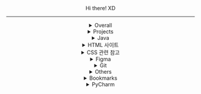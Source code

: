 <div align = center>
Hi there! XD <hr>
<details>
    <summary>Overall</summary>
    <p>https://inpa.tistory.com/ <br>
https://intrepidgeeks.com/ <br>
https://www.acmicpc.net/ <br>
https://www.w3schools.com/ <br>
https://devhints.io/ <br>
    </p>
    
</details>

<details>
<summary>Projects</summary>
    <p>https://sweethedge.github.io/frontend2022/ <br>
    https://sweethedge.github.io/project2-dice/ <br>
    https://sweethedge.github.io/project3-minesweeper/ <br> 
    https://sweethedge.github.io/Project4-React-Timer/ <br>
    https://sweethedge.github.io/Project05-Migrate-withReact/ <br>
    https://sweethedge.github.io/Project06-Weather-withReact <br>
    https://project07-1c581.web.app/ Box Office with implementing PWA<br>
    </p>
</details>
    
<details>
    <summary>Java</summary>
    <p>https://colossus-java-practice.tistory.com/ <br>
    </p>
</details>

<details>
    <summary>HTML 사이트</summary>
    <p>표준 : https://html.spec.whatwg.org/multipage/ <br>
https://developer.mozilla.org/ko/docs/Web/HTML <br>
https://www.advancedwebranking.com/seo/html-study/ <br>
https://emmet.io/</p>
</details>

<details>
    <summary>CSS 관련 참고</summary>
    <p>https://mycolor.space/ <br>
    https://react.semantic-ui.com/ <br>
    https://mui.com <br>
    https://googlefonts.github.io/korean/ <br>
https://colorhunt.co/ <br>
https://www.photopea.com/ <br>
https://fontawesome.com/ <br>
https://fonts.google.com/ <br>
https://cssgradient.io/ <br>
https://www.shapedivider.app/ <br>
https://haikei.app/ <br>
https://coolbackgrounds.io/ <br>
https://dribbble.com/ <br>
https://www.sliderrevolution.com/resources/css-forms/  <br>
https://yesviz.com/devices.php <br>
https://m3.material.io/ <br>
https://m3.material.io/theme-builder
https://pixabay.com/ko/ <br>
https://unsplash.com/ <br>
    </p>
</details>

<details>
    <summary>Figma</summary>
    <p>
    컴포넌트 실습 https://www.figma.com/proto/ugWxnsrRpEQ0aDAtqlUjyX/Components?page-id=0%3A1&node-id=6%3A222&viewport=683%2C497%2C1&scaling=scale-down/ <br>
    Copying UI Design : The Weather Channel https://www.figma.com/proto/bCSMK7a6deYnOKnXZHjGwV/Untitled?node-id=1%3A2 <br>
    Interactive Components : Chicken https://www.figma.com/file/If5FkWpe9NrDtHk2Gpog8J/Interactive-Components?node-id=0%3A1 <br>
    tracing website : https://www.figma.com/file/Lsp80j4xTLLx6fh5kyFlvn/Marinesoft?node-id=1%3A2 <br>
        
</p>
</details>

<details>
    <summary>Git</summary>
    <a href=https://inpa.tistory.com/entry/GIT-%E2%9A%A1%EF%B8%8F-VSCode%EC%97%90%EC%84%9C-Git-GUI-%EC%82%AC%EC%9A%A9%ED%95%98%EA%B8%B0>VSCode에서-Git-GUI-사용하기</a> <br>
    https://github.com/skills/introduction-to-github
</details>

<details>
    <summary>Others</summary>
    <p>https://github.com/Ileriayo/markdown-badges <br>
    https://www.codefactor.io/ <br>
    https://dropbox.github.io/dbx-career-framework/ic1_software_engineer.html
    </p>
</details>
    
<details>
    <summary>Bookmarks</summary>
        <p>https://lovelyunsh.tistory.com/42  이클립스 새 창 위치 해결 <br>
        https://github.com/pnumin/K-digital-2022-1 <br>
        https://accompani-i.tistory.com/189/ 정수 표현 및 출력 <br>
        </p>
</details>
    
<details>
    <summary>PyCharm</summary>
    https://codingcoding.tistory.com/609 <br>
    제 경우 Project Interpreter Setting 시 에러가 나는 경우에는 Settings --> Editor --> General --> Console --> Default Encoding 을 UTF-8 로 바꿔주면 되네요.<br>
</details>
</div>
</body>
</html>







